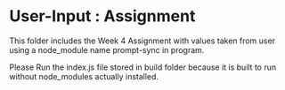 # User-Input : Assignment

This folder includes the Week 4 Assignment with values taken from user using a node_module name prompt-sync in program.

Please Run the index.js file stored in build folder because it is built to run without node_modules actually installed.
